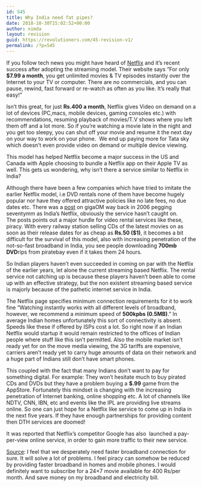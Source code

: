 ```yaml
---
id: 545
title: Why India need fat pipes?
date: 2018-10-30T15:02:52+00:00
author: nimda
layout: revision
guid: https://revolutioners.com/45-revision-v1/
permalink: /?p=545
---
```

If you follow tech news you might have heard of <a href="https://web.archive.org/web/20120323133002/http://netflix.com/" target="_blank" rel="noopener">Netflix</a> and it’s recent success after adopting the streaming model. Their website says “For only **$7.99 a month**, you get unlimited movies & TV episodes instantly over the Internet to your TV or computer. There are no commercials, and you can pause, rewind, fast forward or re-watch as often as you like. It’s really that easy!”

Isn’t this great, for just **Rs.400 a month**, Netflix gives Video on demand on a lot of devices (PC,macs, mobile devices, gaming consoles etc.) with recommendations, resuming playback of movies/T.V shows where you left them off and a lot more. So if you’re watching a movie late in the night and you get too sleepy, you can shut off your movie and resume it the next day on your way to work on your phone.  We end up paying more for Tata sky which doesn’t even provide video on demand or multiple device viewing.

This model has helped Netflix become a major success in the US and Canada with Apple choosing to bundle a Netflix app on their Apple TV as well. This gets us wondering, why isn’t there a service similar to Netflix in India?

Although there have been a few companies which have tried to imitate the earlier Netflix model, i.e DVD rentals none of them have become hugely popular nor have they offered attractive policies like no late fees, no due dates etc. There was a <a href="https://web.archive.org/web/20120323133002/http://gigaom.com/2006/09/22/seventymm-indias-netflix/" target="_blank" rel="noopener">post</a> on gigaOM way back in 2006 pegging seventymm as India’s Netflix, obviously the service hasn’t caught on.  
The posts points out a major hurdle for video rental services like these, piracy. With every railway station selling CDs of the latest movies on as soon as their release dates for as cheap as **Rs.50 ($1)**, it becomes a bit difficult for the survival of this model, also with increasing penetration of the not-so-fast broadband in India, you see people downloading **700mb DVD**rips from piratebay even if it takes them 24 hours.

So Indian players haven’t even succeeded in coming on par with the Netflix of the earlier years, let alone the current streaming based Netflix. The rental service not catching up is because these players haven’t been able to come up with an effective strategy, but the non existent streaming based service is majorly because of the pathetic internet service in India.

The Netflix page specifies minimum connection requirements for it to work fine “Watching instantly works with all different levels of broadband, however, we recommend a minimum speed of **500kpbs (0.5MB)**.” In average Indian homes unfortunately this sort of connectivity is absent. Speeds like these if offered by ISPs cost a lot. So right now if an Indian Netflix would startup it would remain restricted to the offices of Indian people where stuff like this isn’t permitted. Also the mobile market isn’t ready yet for on the move media viewing, the 3G tariffs are expensive, carriers aren’t ready yet to carry huge amounts of data on their network and a huge part of Indians still don’t have smart phones.

This coupled with the fact that many Indians don’t want to pay for something digital. For example: They won’t hesitate much to buy pirated CDs and DVDs but they have a problem buying a **$.99** game from the AppStore. Fortunately this mindset is changing with the increasing penetration of Internet banking, online shopping etc. A lot of channels like NDTV, CNN, IBN, etc and events like the IPL are providing live streams online. So one can just hope for a Netflix like service to come up in India in the next five years. If they have enough partnerships for providing content then DTH services are doomed!

It was reported that Netflix’s competitor Google has also  launched a pay-per-view online service, in order to gain more traffic to their new service.

[Source](https://web.archive.org/web/20120323133002/http://www.watblog.com/2011/04/25/why-isnt-an-online-streaming-solution-not-possible-in-india-yet/): I feel that we desperately need faster broadband connection for sure. It will solve a lot of problems. I feel piracy can somehow be reduced by providing faster broadband in homes and mobile phones. I would definitely want to subscribe for a 24×7 movie available for 400 Rs/per month. And save money on my broadband and electricity bill.